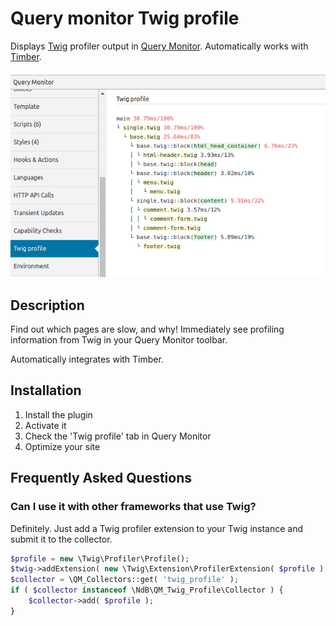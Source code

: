 # Query monitor Twig profile

Displays [Twig](https://twig.symfony.com/) profiler output in [Query Monitor](https://github.com/johnbillion/query-monitor).
Automatically works with [Timber](https://github.com/timber/timber).

![Screenshot showing the Twig Profile panel for Query Monitor](assets/screenshot-1.png)

## Description

Find out which pages are slow, and why! Immediately see profiling information from Twig in your Query Monitor toolbar.

Automatically integrates with Timber.

## Installation

1. Install the plugin
2. Activate it
3. Check the 'Twig profile' tab in Query Monitor
4. Optimize your site

## Frequently Asked Questions

### Can I use it with other frameworks that use Twig?

Definitely. Just add a Twig profiler extension to your Twig instance and submit it to the collector.

```php
$profile = new \Twig\Profiler\Profile();
$twig->addExtension( new \Twig\Extension\ProfilerExtension( $profile ) );
$collector = \QM_Collectors::get( 'twig_profile' );
if ( $collector instanceof \NdB\QM_Twig_Profile\Collector ) {
	$collector->add( $profile );
}
```
